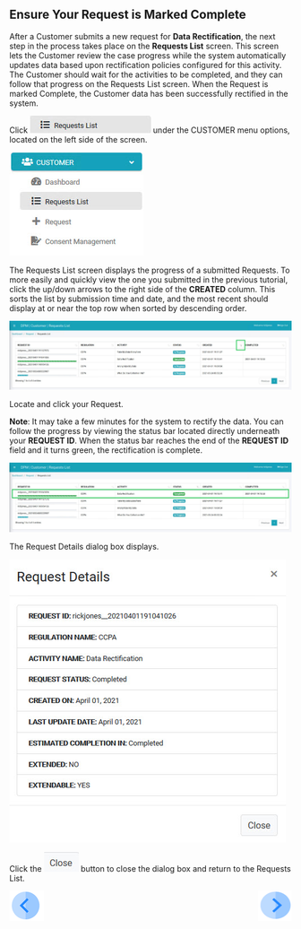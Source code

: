 ## Ensure Your Request is Marked Complete

After a Customer submits a new request for **Data Rectification**, the next step in the process takes place on the **Requests List** screen. This screen lets the Customer review the case progress while the system automatically updates data based upon rectification policies configured for this activity. The Customer should wait for the activities to be completed, and they can follow that progress on the Requests List screen. When the Request is marked Complete, the Customer data has been successfully rectified in the system.

Click ![image](../images/06_9_Purging_RequestList_LeftPanel.jpg) under the CUSTOMER menu options, located on the left side of the screen. 

![image](../images/06_10_Purging_RequestList_LeftPanel2.jpg)     

The Requests List screen displays the progress of a submitted Requests. To more easily and quickly view the one you submitted in the previous tutorial, click the up/down arrows to the right side of the **CREATED** column. This sorts the list by submission time and date, and the most recent should display at or near the top row when sorted by descending order. 

![image](../images/04_3_Rectify_RequestList.jpg)

Locate and click your Request.

**Note**: It may take a few minutes for the system to rectify the data. You can follow the progress by viewing the status bar located directly underneath your **REQUEST ID**. When the status bar reaches the end of the **REQUEST ID** field and it turns green, the rectification is complete.

![image](../images/04_4_Rectify_RequestList.jpg)

The Request Details dialog box displays. 

![image](../images/04_5_Rectify_RequestList.jpg)

Click the ![image](../images/06_ICON_Close.jpg) button to close the dialog box and return to the Requests List.



[![Previous](../images/Previous.png)]( 03_04_Rectify_Submit_a_Request_to_Rectify.md)[<img align="right" width="60" height="54" src="../images/Next.png">](03_06_Rectify_Review_Your_Data.md)
